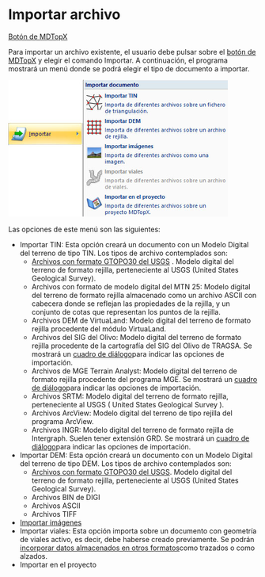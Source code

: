 # Importar archivo

[Botón de MDTopX](/mdtopx/introduccion/boton-de-mdtopx.md)

Para importar un archivo existente, el usuario debe pulsar sobre el [botón de MDTopX](../../introduccion/boton-de-mdtopx.md)  y elegir el comando Importar. A continuación, el programa mostrará un menú donde se podrá elegir el tipo de documento a importar.

![](../../../.gitbook/assets/menu-importar.jpg)

Las opciones de este menú son las siguientes:

* Importar TIN: Esta opción creará un documento con un Modelo Digital del terreno de tipo TIN. Los tipos de archivo contemplados son:
  * [Archivos con formato GTOPO30 del USGS](importar-gtopo30.md) . Modelo digital del terreno de formato rejilla, perteneciente al USGS (United States Geological Survey).
  * Archivos con formato de modelo digital del MTN 25: Modelo digital del terreno de formato rejilla almacenado como un archivo ASCII con cabecera donde se reflejan las propiedades de la rejilla, y un conjunto de cotas que representan los puntos de la rejilla.
  * Archivos DEM de VirtuaLand: Modelo digital del terreno de formato rejilla procedente del módulo VirtuaLand.
  * Archivos del SIG del Olivo: Modelo digital del terreno de formato rejilla procedente de la cartografía del SIG del Olivo de TRAGSA. Se mostrará un [cuadro de diálogo](importar-rejillas.md)para indicar las opciones de importación.
  * Archivos de MGE Terrain Analyst: Modelo digital del terreno de formato rejilla procedente del programa MGE. Se mostrará un [cuadro de diálogo](importar-rejillas.md)para indicar las opciones de importación.
  * Archivos SRTM: Modelo digital del terreno de formato rejilla, perteneciente al USGS ( United States Geological Survey ).
  * Archivos ArcView: Modelo digital del terreno de tipo rejilla del programa ArcView.
  * Archivos INGR: Modelo digital del terreno de formato rejilla de Intergraph. Suelen tener extensión GRD. Se mostrará un [cuadro de diálogo](importar-rejillas.md)para indicar las opciones de importación.
* Importar DEM: Esta opción creará un documento con un Modelo Digital del terreno de tipo DEM. Los tipos de archivo contemplados son:
  * [Archivos con formato GTOPO30 del USGS](importar-gtopo30.md). Modelo digital del terreno de formato rejilla, perteneciente al USGS (United States Geological Survey).
  * Archivos BIN de DIGI
  * Archivos ASCII
  * Archivos TIFF
* [Importar imágenes](importar-imagenes.md)
* Importar viales: Esta opción importa sobre un documento con geometría de viales activo, es decir, debe haberse creado previamente. Se podrán [incorporar datos almacenados en otros formatos](importar-datos-al-documento-de-viales/)como trazados o como alzados.
* Importar en el proyecto

